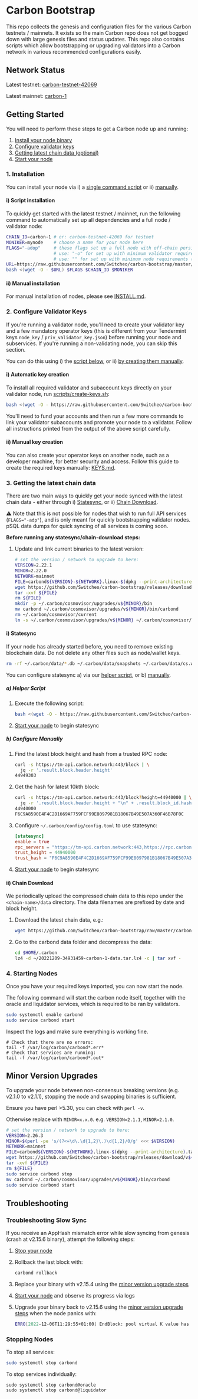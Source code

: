 # Carbon Bootstrap

This repo collects the genesis and configuration files for the various Carbon testnets / mainnets. It exists so the main Carbon repo does not get bogged down with large genesis files and status updates. This repo also contains scripts which allow bootstrapping or upgrading validators into a Carbon network in various recommended configurations easily.

## Network Status

Latest testnet: [carbon-testnet-42069](./carbon-testnet-42069/genesis.json)

Latest mainnet: [carbon-1](./carbon-1/genesis.json)

## Getting Started

You will need to perform these steps to get a Carbon node up and running:

1. [Install your node binary](#1-installation)
2. [Configure validator keys](#2-configure-validator-keys)
3. [Getting latest chain data (optional)](#3-getting-the-latest-chain-data)
4. [Start your node](#4-starting-nodes)

### 1. Installation

You can install your node via i) a [single command script](#i-script-installation) or ii) [manually](#ii-manual-installation).

#### i) Script installation

To quickly get started with the latest testnet / mainnet, run the following command to automatically set up all dependencies and a full node / validator node:

```bash
CHAIN_ID=carbon-1 # or: carbon-testnet-42069 for testnet
MONIKER=mynode    # choose a name for your node here
FLAGS="-adop"     # these flags set up a full node with off-chain persistence (supports all APIs),
                  # use: "-o" for set up with minimum validator requirements,
                  # use: "" for set up with minimum node requirements (no extra services)
URL=https://raw.githubusercontent.com/Switcheo/carbon-bootstrap/master/scripts/setup.sh
bash <(wget -O - $URL) $FLAGS $CHAIN_ID $MONIKER
```

#### ii) Manual installation

For manual installation of nodes, please see [INSTALL.md](/INSTALL.md).

### 2. Configure Validator Keys

If you're running a validator node, you'll need to create your validator key and a few mandatory operator keys (this is different from your Tendermint keys `node_key` / `priv_validator_key.json`) before running your node and subservices. If you're running a non-validating node, you can skip this section.

You can do this using i) the [script below](#i-automatic-key-creation), or ii) [by creating them manually](#ii-manual-key-creation).

#### i) Automatic key creation

To install all required validator and subaccount keys directly on your validator node, run [scripts/create-keys.sh](./scripts/create-keys.sh):

```bash
bash <(wget -O - https://raw.githubusercontent.com/Switcheo/carbon-bootstrap/master/scripts/create-keys.sh)
```

You'll need to fund your accounts and then run a few more commands to link your validator subaccounts and promote your node to a validator. Follow all instructions printed from the output of the above script carefully.

#### ii) Manual key creation

You can also create your operator keys on another node, such as a developer machine, for better security and access. Follow this guide to create the required keys manually: [KEYS.md](KEYS.md).

### 3. Getting the latest chain data

There are two main ways to quickly get your node synced with the latest chain data - either through i) [Statesync](#i-statesync), or ii) [Chain Download](#ii-chain-download).

⚠️ Note that this is not possible for nodes that wish to run full API services (`FLAGS="-adp"`), and is only meant for quickly bootstrapping validator nodes. pSQL data dumps for quick syncing of all services is coming soon.

**Before running any statesync/chain-download steps:**

1. Update and link current binaries to the latest version:
    ```bash
    # set the version / network to upgrade to here:
    VERSION=2.22.1
    MINOR=2.22.0
    NETWORK=mainnet
    FILE=carbond${VERSION}-${NETWORK}.linux-$(dpkg --print-architecture).tar.gz
    wget https://github.com/Switcheo/carbon-bootstrap/releases/download/v${VERSION}/${FILE}
    tar -xvf ${FILE}
    rm ${FILE}
    mkdir -p ~/.carbon/cosmovisor/upgrades/v${MINOR}/bin
    mv carbond ~/.carbon/cosmovisor/upgrades/v${MINOR}/bin/carbond
    rm ~/.carbon/cosmovisor/current
    ln -s ~/.carbon/cosmovisor/upgrades/v${MINOR} ~/.carbon/cosmovisor/current
    ```

#### i) Statesync

If your node has already started before, you need to remove existing blockchain data. Do not delete any other files such as node/wallet keys.

```bash
rm -rf ~/.carbon/data/*.db ~/.carbon/data/snapshots ~/.carbon/data/cs.wal ~/.carbon/config/addrbook.json ~/.carbon/data/upgrade-info.json
```

You can configure statesync a) via our [helper script](#a-helper-script), or b) [manually](#b-configure-manually).

##### a) Helper Script

1. Execute the following script:

    ```bash
    bash <(wget -O - https://raw.githubusercontent.com/Switcheo/carbon-bootstrap/master/scripts/configure-statesync.sh)
    ```

2. [Start your node](#4-starting-nodes) to begin statesync

##### b) Configure Manually

1. Find the latest block height and hash from a trusted RPC node:

    ```bash
    curl -s https://tm-api.carbon.network:443/block | \
      jq -r '.result.block.header.height'
    44949303
    ```

2. Get the hash for latest 10kth block:


    ```bash
    curl -s https://tm-api.carbon.network:443/block?height=44940000 | \
      jq -r '.result.block.header.height + "\n" + .result.block_id.hash'
    44940000
    F6C9A8590E4F4C2D1669AF759FCF99E8097981B18067B49E507A360F46B78F0C
    ```

3. Configure `~/.carbon/config/config.toml` to use statesync:

    ```toml
    [statesync]
    enable = true
    rpc_servers = "https://tm-api.carbon.network:443,https://rpc.carbon.blockhunters.org:443"
    trust_height = 44940000
    trust_hash = "F6C9A8590E4F4C2D1669AF759FCF99E8097981B18067B49E507A360F46B78F0C"
    ```

4. [Start your node](#4-starting-nodes) to begin statesync

#### ii) Chain Download

We periodically upload the compressed chain data to this repo under the `<chain-name>/data` directory. The data filenames are prefixed by date and block height.

1. Download the latest chain data, e.g.:

    ```bash
    wget https://github.com/Switcheo/carbon-bootstrap/raw/master/carbon-1/data/20221209-34931459-carbon-1-data.tar.lz4
    ```

2. Go to the carbond data folder and decompress the data:

    ```bash
    cd $HOME/.carbon
    lz4 -d ~/20221209-34931459-carbon-1-data.tar.lz4 -c | tar xvf -
    ```

### 4. Starting Nodes

Once you have your required keys imported, you can now start the node.

The following command will start the carbon node itself, together with the oracle and liquidator services, which is required to be ran by validators.

```bash
sudo systemctl enable carbond
sudo service carbond start
```

Inspect the logs and make sure everything is working fine.

```shell
# Check that there are no errors:
tail -f /var/log/carbon/carbond*.err*
# Check that services are running:
tail -f /var/log/carbon/carbond*.out*
```

## Minor Version Upgrades

To upgrade your node between non-consensus breaking versions (e.g. v2.1.0 to v2.1.1), stopping the node and swapping binaries is sufficient.

Ensure you have perl >5.30, you can check with `perl -v`.

Otherwise replace with `MINOR=x.x.0`. e.g. `VERSION=2.1.1`, `MINOR=2.1.0`.

```bash
# set the version / network to upgrade to here:
VERSION=2.26.3
MINOR=$(perl -pe 's/(?<=\d\.\d{1,2}\.)\d{1,2}/0/g' <<< $VERSION)
NETWORK=mainnet
FILE=carbond${VERSION}-${NETWORK}.linux-$(dpkg --print-architecture).tar.gz
wget https://github.com/Switcheo/carbon-bootstrap/releases/download/v${VERSION}/${FILE}
tar -xvf ${FILE}
rm ${FILE}
sudo service carbond stop
mv carbond ~/.carbon/cosmovisor/upgrades/v${MINOR}/bin/carbond
sudo service carbond start
```

## Troubleshooting

### Troubleshooting Slow Sync

If you receive an AppHash mismatch error while slow syncing from genesis (crash at v2.15.6 binary), attempt the following steps:

1. [Stop your node](#stopping-nodes)

2. Rollback the last block with:

    ```bash
    carbond rollback
    ```

3. Replace your binary with v2.15.4 using the [minor version upgrade steps](#minor-version-upgrades)

4. [Start your node](#starting-nodes) and observe its progress via logs

5. Upgrade your binary back to v2.15.6 using the [minor version upgrade steps](#minor-version-upgrades) when the node panics with:

    ```bash
    ERRO[2022-12-06T11:29:55+01:00] EndBlock: pool virtual K value has reduced!, stack: goroutine 1 [running]:
    ```

### Stopping Nodes

To stop all services:

```bash
sudo systemctl stop carbond
```

To stop services individually:

```shell
sudo systemctl stop carbond@oracle
sudo systemctl stop carbond@liquidator
```

